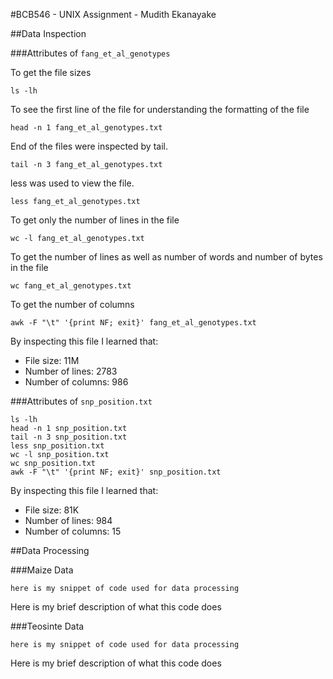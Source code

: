 #BCB546 - UNIX Assignment - Mudith Ekanayake

##Data Inspection

###Attributes of `fang_et_al_genotypes`

To get the file sizes
```
ls -lh
```
To see the first line of the file for understanding the formatting of the file
```
head -n 1 fang_et_al_genotypes.txt
```
End of the files were inspected by tail.
```
tail -n 3 fang_et_al_genotypes.txt
```
less was used to view the file.
```
less fang_et_al_genotypes.txt
```
To get only the number of lines in the file
```
wc -l fang_et_al_genotypes.txt
```
To get the number of lines as well as number of words and number of bytes in the file
```
wc fang_et_al_genotypes.txt
```
To get the number of columns
```
awk -F "\t" '{print NF; exit}' fang_et_al_genotypes.txt
```





By inspecting this file I learned that:

* File size: 11M
* Number of lines: 2783
* Number of columns: 986

###Attributes of `snp_position.txt`

```
ls -lh
head -n 1 snp_position.txt
tail -n 3 snp_position.txt
less snp_position.txt
wc -l snp_position.txt
wc snp_position.txt
awk -F "\t" '{print NF; exit}' snp_position.txt
```

By inspecting this file I learned that:

* File size: 81K
* Number of lines: 984
* Number of columns: 15

##Data Processing

###Maize Data

```
here is my snippet of code used for data processing
```

Here is my brief description of what this code does


###Teosinte Data

```
here is my snippet of code used for data processing
```

Here is my brief description of what this code does
